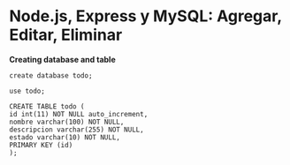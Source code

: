 Node.js, Express y MySQL: Agregar, Editar, Eliminar
========

**Creating database and table**

```
create database todo;

use todo;

CREATE TABLE todo (
id int(11) NOT NULL auto_increment,
nombre varchar(100) NOT NULL,
descripcion varchar(255) NOT NULL,
estado varchar(10) NOT NULL,
PRIMARY KEY (id)
);
```
